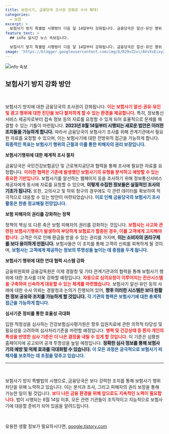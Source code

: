 ```yaml
---
title: 보험사기, 금융당국 조사권 강화로 수사 확대!
categories:
  - 보험
excerpt: >
  보험사기 방지 특별법 시행령이 다음 달 14일부터 강화됩니다. 금융당국은 알선·유인 행위 조사에 정보통신서비스 제공자의 자료 요청 권한을 부여하고, 검거 절차를 신속하게 진행할 계획입니다. 계약자 보호를 위한 조치도 포함되어 기대를 모으고 있습니다.
feature_text: >
  ## info 실시간 뉴스 속보입니다.

  보험사기 방지 특별법 시행령이 다음 달 14일부터 강화됩니다. 금융당국은 알선·유인 행위 조사에 정보통신서비스 제공자의 자료 요청 권한을 부여하고, 검거 절차를 신속하게 진행할 계획입니다. 계약자 보호를 위한 조치도 포함되어 기대를 모으고 있습니다.
image: 'https://blogger.googleusercontent.com/img/b/R29vZ2xl/AVvXsEixyZcFfHzMRdzZMjFBmAUKJYCLCGyLL1o632UiGVXcaFdKo_bkvkuCioo0uUKlGfBVcT3P84aROyZIXSBEx3Aw5nCQ3pTgDom1WDC4m8eifvWiAmWEEVb4x6G_l8C0QH225ldMjyaFvpxGEBGNO37VmDTDMHGhJPq73UglMfDca1-0aw/s1600/blogspot.png'
---
```


<p><img src="https://blogger.googleusercontent.com/img/b/R29vZ2xl/AVvXsEixyZcFfHzMRdzZMjFBmAUKJYCLCGyLL1o632UiGVXcaFdKo_bkvkuCioo0uUKlGfBVcT3P84aROyZIXSBEx3Aw5nCQ3pTgDom1WDC4m8eifvWiAmWEEVb4x6G_l8C0QH225ldMjyaFvpxGEBGNO37VmDTDMHGhJPq73UglMfDca1-0aw/s1600/blogspot.png" alt="info 속보" /></p>

<h2 data-ke-size="size26">보험사기 방지 강화 방안</h2>

<p data-ke-size="size16">&nbsp;</p>

<p>보험사기 방지에 대한 금융당국의 조사권이 강화됩니다. <b><span style="color: #ee2323;">이는 보험사기 알선·권유·유인 및 광고 행위에 대한 진단을 보다 철저하게 할 수 있는 환경을 제공합니다.</span></b> 특히, 정보통신서비스 제공자로부터 접속 정보 등의 자료를 요청할 수 있게 되어 효율적으로 문제를 해결할 수 있는 기틀이 마련됩니다. <b><span style="background-color: #21538527;">2023년 8월 14일부터 시행되는 새로운 법안은 이러한 조치들을 가능하게 합니다.</span></b> 따라서 금융당국이 보험사기 조사를 위해 관계기관에서 필요한 자료를 요청할 수 있으며, 이는 보험사기에 대한 전방위적 접근을 가능하게 합니다. <b><span style="color: #1a5490;">최종적인 목표는 보험사기 행위의 근절과 이를 통한 피해자의 권리 보장입니다.</span></b></p>

<p><b>보험사기행위에 대한 체계적 조사 절차</b></p>

<p>금융당국은 국민건강보험공단 및 근로복지공단과 협력을 통해 조사에 필요한 자료를 요청합니다. <b><span style="color: #ee2323;">이러한 협력은 기존에 발생했던 보험사기의 유형을 분석하고 예방할 수 있는 중요한 기반입니다.</span></b> 보험사기를 알선하는 웹페이지 등을 조사하기 위해 정보통신서비스 제공자에게 동시에 자료를 요청할 수 있으며, <b><span style="background-color: #21538527;">이렇게 수집한 정보들은 실질적인 조사의 기초가 됩니다.</span></b> 또한, 고의사고 및 허위 청구의 경우에도 각 관련 데이터를 확보하여 적극적으로 대응할 수 있는 방안이 마련되었습니다. <b><span style="color: #1a5490;">이로 인해 금융당국의 보험사기 조사 활동은 한층 정교해질 전망입니다.</span></b></p>

<p><b>보험 피해자의 권리를 강화하는 정책</b></p>

<p>정책의 핵심 또 다른 축은 보험 피해자의 권리를 강화하는 것입니다. <b><span style="color: #ee2323;">보험사는 사고와 관련된 보험사기행위가 발생하여 부당하게 보험료가 할증된 경우, 이를 고객에게 고지해야 합니다.</span></b> 고객은 이로 인해 환급을 받을 수 있는 권리를 가지며, <b><span style="background-color: #21538527;">이는 소비자의 권리구제를 보다 용이하게 만듭니다.</span></b> 보험사들은 이 조치를 통해 고객의 신뢰를 회복하게 될 것이며, <b><span style="color: #1a5490;">보험사는 고객에게 제공하는 정보의 투명성을 높이는 데 중점을 두게 됩니다.</span></b></p>

<p><b>보험사기 행위에 대한 연대 협력 시스템 강화</b></p>

<p>금융위원회와 금융감독원은 이제 경찰청 및 기타 관계기관과의 협력을 통해 보험사기 행위에 대한 조사를 더욱 강화할 예정입니다. <b><span style="color: #ee2323;">자동으로 심의요청이 이루어지는 전산시스템을 구축하여 신속하게 대응할 수 있는 체계를 마련했습니다.</span></b> 보험사기 알선·유인 등의 사례에 대한 수사 의뢰는 경찰청과 논의가 진행되어 있어, <b><span style="background-color: #21538527;">향후 이러한 시스템은 보다 원활한 정보 공유와 조치를 가능하게 할 것입니다.</span></b> <b><span style="color: #1a5490;">각 기관의 협력은 보험사기에 대한 총체적 접근을 가능하게 합니다.</span></b></p>

<p><b>심사기준 정비를 통한 효율성 극대화</b></p>

<p>입원 적정성을 심사하는 건강보험심사평가원은 향후 입원치료에 관한 의학적 타당성 및 필요성을 고려하여 심사처리기준을 마련할 예정입니다. <b><span style="color: #ee2323;">병력 및 건강상태 등 환자 개인의 특성을 반영한 심사 기준은 더 나은 결정을 내릴 수 있게 할 것입니다.</span></b> 이 기준은 심평원 홈페이지에 공고되어 공개 투명성을 높일 예정입니다. <b><span style="background-color: #21538527;">정확한 심사 정보를 통해 보험사기의 예방 및 억제 효과를 극대화할 수 있습니다.</span></b> <b><span style="color: #1a5490;">이 모든 과정은 궁극적으로 보험사기 피해자를 보호하는 데 초점을 맞추고 있습니다.</span></b></p>

<hr>

<p data-ke-size="size16">&nbsp;</p>

<p>보험사기 방지 특별법의 시행으로, 금융당국은 보다 강력한 조치를 통해 보험사기 행위 차단을 위해 노력하고 있습니다. 이는 분석과 조사, 그리고 피해자의 권리 보장을 통해 가능한 일이 될 것입니다. <b><span style="color: #ee2323;">보다 나은 금융 환경을 위해 앞으로도 지속적인 노력이 필요합니다.</span></b> 법이 시행되는 8월 14일 이후, 모든 관련 기관들이 조직적이고 지능적으로 보험사기에 대응할 준비가 되어 있음을 알려드립니다. </p>

<p data-ke-size="size16">&nbsp;</p>
유용한 생활 정보가 필요하시다면, <a href="https://qoogle.tistory.com" rel="dofollow">qoogle.tistory.com</a>


